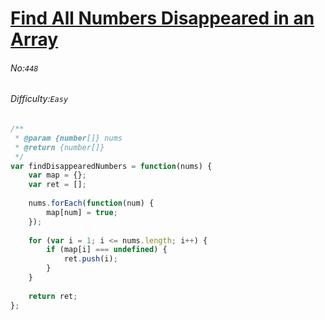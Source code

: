# [Find All Numbers Disappeared in an Array](https://leetcode.com/problems/find-all-numbers-disappeared-in-an-array/#/description)
###### No:`448`
###### Difficulty:`Easy`



```js
/**
 * @param {number[]} nums
 * @return {number[]}
 */
var findDisappearedNumbers = function(nums) {
    var map = {};
    var ret = [];
    
    nums.forEach(function(num) {
        map[num] = true;
    });
    
    for (var i = 1; i <= nums.length; i++) {
        if (map[i] === undefined) {
            ret.push(i);
        }
    }
    
    return ret;
};
```
